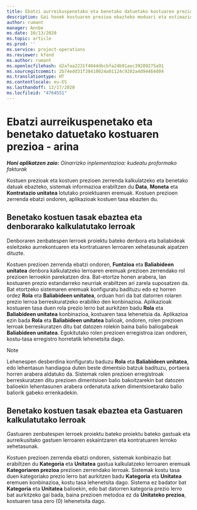 ```yaml
---
title: Ebatzi aurreikuspenetako eta benetako datuetako kostuaren prezioa - arina
description: Gai honek kostuaren prezioa ebazteko moduari eta estimazioei buruzko informazioa eskaintzen du.
author: rumant
manager: Annbe
ms.date: 10/13/2020
ms.topic: article
ms.prod: ''
ms.service: project-operations
ms.reviewer: kfend
ms.author: rumant
ms.openlocfilehash: d2afaa2231f4044dbcbfa24b91aec39289275a91
ms.sourcegitcommit: 2b74edd31f38410024a01124c9202a4d94464d04
ms.translationtype: HT
ms.contentlocale: eu-ES
ms.lasthandoff: 12/17/2020
ms.locfileid: "4764551"
---
```

# <a name="resolve-cost-prices-on-estimates-and-actuals---lite"></a>Ebatzi aurreikuspenetako eta benetako datuetako kostuaren prezioa - arina

_**Honi aplikatzen zaio:** Oinarrizko inplementazioa: kudeatu proformako fakturak_

Kostuen prezioak eta kostuen prezioen zerrenda kalkulatzeko eta benetako datuak ebazteko, sistemak informazioa erabiltzen du **Data**, **Moneta** eta **Kontratazio unitatea** lotutako proiektuaren eremuak. Kostuen prezioen zerrenda ebatzi ondoren, aplikazioak kostuen tasa ebazten du.

## <a name="resolving-cost-rates-on-actual-and-estimate-lines-for-time"></a>Benetako kostuen tasak ebaztea eta denborarako kalkulatutako lerroak

Denboraren zenbatespen lerroek proiektu bateko denbora eta baliabideak esleitzeko aurrekontuaren eta kontratuaren lerroaren xehetasunak aipatzen dituzte.

Kostuen prezioen zerrenda ebatzi ondoren, **Funtzioa** eta **Baliabideen unitatea** denbora kalkulatzeko lerroaren eremuak prezioen zerrendako rol prezioen lerroekin parekatzen dira. Bat-etortze honen arabera, lan kostuaren prezio estandarreko neurriak erabiltzen ari zarela suposatzen da. Bat etortzeko sistemaren eremuak konfiguratu badituzu edo ez horren ordez **Rola** eta **Baliabideen unitatea**, orduan hori da bat datorren rolaren prezio lerroa berreskuratzeko erabiliko den konbinazioa. Aplikazioak kostuaren tasa duen rola prezio lerro bat aurkitzen badu **Rola** eta **Baliabideen unitatea** konbinazioa, kostuaren tasa lehenetsia da. Aplikazioa ezin bada **Rola** eta **Baliabideen unitatea** balioak, ondoren, rolen prezioen lerroak berreskuratzen ditu bat datozen rolekin baina balio baliogabeak **Baliabideen unitatea**. Egokitutako rolen prezioen erregistroa izan ondoren, kostu-tasa erregistro horretatik lehenetsita dago. 

> [!NOTE]
> Lehenespen desberdina konfiguratu baduzu **Rola** eta **Baliabideen unitatea**, edo lehentasun handiagoa duten beste dimentsio batzuk badituzu, portaera horren arabera aldatuko da. Sistemak rolen prezioen erregistroak berreskuratzen ditu prezioen dimentsioen balio bakoitzarekin bat datozen balioekin lehentasunen arabera ordenatuta azken dimentsioetarako balio baliorik gabeko errenkadekin.

## <a name="resolving-cost-rates-on-actual-and-estimate-lines-for-expense"></a>Benetako kostuen tasak ebaztea eta Gastuaren kalkulatutako lerroak

Gastuaren zenbatespen lerroek proiektu bateko proiektu bateko gastuak eta aurreikusitako gastuen lerroaren eskaintzaren eta kontratuaren lerroko xehetasunak.

Kostuen prezioen zerrenda ebatzi ondoren, sistemak konbinazio bat erabiltzen du **Kategoria** eta **Unitatea** gastua kalkulatzeko lerroaren eremuak **Kategoriaren prezioa** prezioen zerrendako lerroak. Sistemak kostu tasa duen kategoriako prezio lerro bat aurkitzen badu **Kategoria** eta **Unitatea** eremuen konbinazioa, kostu tasa lehenetsita dago. Sistema ez badator bat **Kategoria** eta **Unitatea** balioekin, edo bat datorren kategoria prezio lerro bat aurkitzeko gai bada, baina prezioen metodoa ez da **Unitateko prezioa**, kostuaren tasa zero (0) lehenetsita dago.
